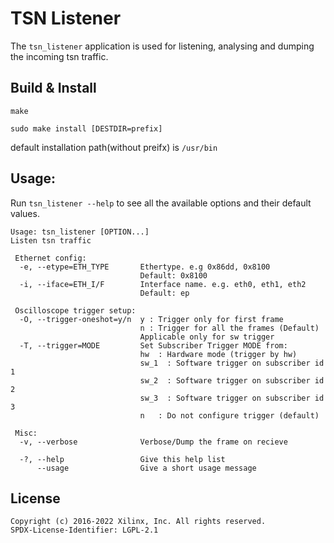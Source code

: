 # TSN Listener

The `tsn_listener` application is used for listening, analysing and dumping the incoming tsn traffic.

## Build & Install

`make`

`sudo make install [DESTDIR=prefix]`

default installation path(without preifx) is `/usr/bin`

## Usage:

Run `tsn_listener --help` to see all the available options and their default values.

```
Usage: tsn_listener [OPTION...]
Listen tsn traffic

 Ethernet config:
  -e, --etype=ETH_TYPE       Ethertype. e.g 0x86dd, 0x8100
                             Default: 0x8100
  -i, --iface=ETH_I/F        Interface name. e.g. eth0, eth1, eth2
                             Default: ep

 Oscilloscope trigger setup:
  -O, --trigger-oneshot=y/n  y : Trigger only for first frame
                             n : Trigger for all the frames (Default)
                             Applicable only for sw trigger
  -T, --trigger=MODE         Set Subscriber Trigger MODE from:
                             hw  : Hardware mode (trigger by hw)
                             sw_1  : Software trigger on subscriber id 1
                             sw_2  : Software trigger on subscriber id 2
                             sw_3  : Software trigger on subscriber id 3
                             n   : Do not configure trigger (default)

 Misc:
  -v, --verbose              Verbose/Dump the frame on recieve

  -?, --help                 Give this help list
      --usage                Give a short usage message
```

## License

```
Copyright (c) 2016-2022 Xilinx, Inc. All rights reserved.
SPDX-License-Identifier: LGPL-2.1
```
